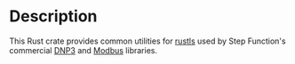 # Description

This Rust crate provides common utilities for [rustls](https://github.com/rustls/rustls) used by Step Function's commercial [DNP3](https://github.com/stepfunc/dnp3)
and [Modbus](https://github.com/stepfunc/rodbus) libraries. 